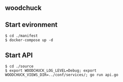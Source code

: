 
## woodchuck

## Start evironment

    $ cd ./manifest
    $ docker-compose up -d

## Start API

    $ cd ./source
    $ export WOODCHUCK_LOG_LEVEL=Debug; export WOODCHUCK_VIEWS_DIR=../conf/services/; go run api.go 


